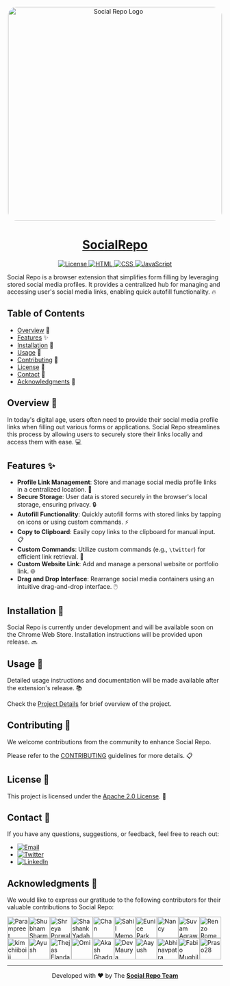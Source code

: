 <a href="https://github.com/Param302/SocialRepo" title="SocialRepo">
<p align="center">
  <img src="./src/assets/logos/SocialRepo_Header_logo.png" alt="Social Repo Logo" width="500px" style="border-radius:20px">
</p>

<h1 align="center">SocialRepo</h1>
</a>
<p align="center">
  <a href="./LICENSE">
    <img src="https://img.shields.io/badge/License-Apache%202.0-blue.svg" alt="License">
  </a>
  <a href="./src/code/index.html">
    <img src="https://img.shields.io/badge/HTML-5-orange" alt="HTML">
  </a>
  <a href="./src/code/style.css">
    <img src="https://img.shields.io/badge/CSS-3-blue" alt="CSS">
  </a>
  <a href="./src/code/index.js">
    <img src="https://img.shields.io/badge/JavaScript-ES6-yellow" alt="JavaScript">
  </a>
</p>

Social Repo is a browser extension that simplifies form filling by leveraging stored social media profiles. It provides a centralized hub for managing and accessing user's social media links, enabling quick autofill functionality. 🔥

## Table of Contents

-   [Overview](#overview) 🚀
-   [Features](#features) ✨
-   [Installation](#installation) 🚧
-   [Usage](#usage) 📖
-   [Contributing](#contributing) 🤝
-   [License](#license) 📄
-   [Contact](#contact) 📧
-   [Acknowledgments](#acknowledgments) 🙏

## Overview 🚀

In today's digital age, users often need to provide their social media profile links when filling out various forms or applications. Social Repo streamlines this process by allowing users to securely store their links locally and access them with ease. 💻

## Features ✨

-   **Profile Link Management**: Store and manage social media profile links in a centralized location. 📁
-   **Secure Storage**: User data is stored securely in the browser's local storage, ensuring privacy. 🔒
-   **Autofill Functionality**: Quickly autofill forms with stored links by tapping on icons or using custom commands. ⚡
-   **Copy to Clipboard**: Easily copy links to the clipboard for manual input. 📋
-   **Custom Commands**: Utilize custom commands (e.g., `\twitter`) for efficient link retrieval. 💬
-   **Custom Website Link**: Add and manage a personal website or portfolio link. 🌐
-   **Drag and Drop Interface**: Rearrange social media containers using an intuitive drag-and-drop interface. 🖱️

## Installation 🚧

Social Repo is currently under development and will be available soon on the Chrome Web Store. Installation instructions will be provided upon release. 🔜

## Usage 📖

Detailed usage instructions and documentation will be made available after the extension's release. 📚

Check the [Project Details](.github/docs/README.md) for brief overview of the project.

## Contributing 🤝

We welcome contributions from the community to enhance Social Repo.

Please refer to the [CONTRIBUTING](.github/docs/CONTRIBUTING.md) guidelines for more details. 📋

## License 📄

This project is licensed under the [Apache 2.0 License](./LICENSE). 🔐

## Contact 📧

If you have any questions, suggestions, or feedback, feel free to reach out:

-   [![Email](https://img.shields.io/badge/Email-connectwithparam.30@gmail.com-red?logo=gmail&logoColor=white)](mailto:connectwithparam.30@gmail.com)
-   [![Twitter](https://img.shields.io/badge/Twitter-@Param3021-blue?logo=twitter&logoColor=white)](https://twitter.com/Param3021)
-   [![LinkedIn](https://img.shields.io/badge/LinkedIn-@param302-blue?logo=linkedin&logoColor=white)](https://linkedin.com/in/param302)



## Acknowledgments 🙏

We would like to express our gratitude to the following contributors for their valuable contributions to Social Repo:

<a href="https://github.com/Param302"><img src="https://avatars.githubusercontent.com/u/76559816?v=4" width="50px" height="auto" alt="Parampreet Singh"></a><a href="https://github.com/shubhusion"><img src="https://avatars.githubusercontent.com/u/96301987?v=4" width="50px" height="auto" alt="Shubham Sharma"></a><a href="https://github.com/porwalshreyaa"><img src="https://avatars.githubusercontent.com/u/111834212?v=4" width="50px" height="auto" alt="Shreya Porwal"></a><a href="https://github.com/shashankyadahalli"><img src="https://avatars.githubusercontent.com/u/70066023?v=4" width="50px" height="auto" alt="Shashank Yadahalli"></a><a href="https://github.com/kirpaan"><img src="https://avatars.githubusercontent.com/u/145694759?v=4" width="50px" height="auto" alt="Chan"></a><a href="https://github.com/SamFusedBits"><img src="https://avatars.githubusercontent.com/u/129924814?v=4" width="50px" height="auto" alt="Sahil Memon"></a><a href="https://github.com/evnxprk"><img src="https://avatars.githubusercontent.com/u/107530902?v=4" width="50px" height="auto" alt="Eunice Park"></a><a href="https://github.com/nancyvaryani"><img src="https://avatars.githubusercontent.com/u/97382450?v=4" width="50px" height="auto" alt="Nancy"></a><a href="https://github.com/Suvam3456"><img src="https://avatars.githubusercontent.com/u/99579881?v=4" width="50px" height="auto" alt="Suvam Agrawal"></a><a href="https://github.com/RenzoRomeo"><img src="https://avatars.githubusercontent.com/u/46039237?v=4" width="50px" height="auto" alt="Renzo Romeo"></a><a href="https://github.com/kimchiiboiii"><img src="https://avatars.githubusercontent.com/u/43732739?v=4" width="50px" height="auto" alt="kimchiiboiii"></a><a href="https://github.com/Ayush031"><img src="https://avatars.githubusercontent.com/u/108950402?v=4" width="50px" height="auto" alt="Ayush"></a><a href="https://github.com/Thejas775"><img src="https://avatars.githubusercontent.com/u/58774753?v=4" width="50px" height="auto" alt="Thejas Elandassery"></a><a href="https://github.com/NormTurtle"><img src="https://avatars.githubusercontent.com/u/108952834?v=4" width="50px" height="auto" alt="Omi"></a><a href="https://github.com/akashghadge"><img src="https://avatars.githubusercontent.com/u/69728524?v=4" width="50px" height="auto" alt="Akash Ghadge"></a><a href="https://github.com/DevvMaurya"><img src="https://avatars.githubusercontent.com/u/105772302?v=4" width="50px" height="auto" alt="Dev Maurya"></a><a href="https://github.com/aayushwrld"><img src="https://avatars.githubusercontent.com/u/142794224?v=4" width="50px" height="auto" alt="Aayush"></a><a href="https://github.com/Abhinavpatra"><img src="https://avatars.githubusercontent.com/u/149466436?v=4" width="50px" height="auto" alt="Abhinavpatra"></a><a href="https://github.com/fabiomughilan"><img src="https://avatars.githubusercontent.com/u/64077520?v=4" width="50px" height="auto" alt="Fabio Mughilan"></a><a href="https://github.com/Praso28"><img src="https://avatars.githubusercontent.com/u/144415753?v=4" width="50px" height="auto" alt="Praso28"></a>

---

<p align="center">
	Developed with ❤️ by The <a href="https://github.com/Param302/SocialRepo"><strong>Social Repo Team</strong></a>
</p>
